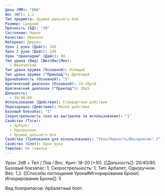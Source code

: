 ```yaml
---
Цена (ММ): "800"
Вес (КГ): 1,2
Тип предмета: Оружие дальнего боя
Размер: Средний
Прочность (ЕД): "20"
Состояние: Новое
Качество: Обычное
Материал: Дерево
Урон 1 рука (Дайс): 2d8
Урон 2 руки (Дайс): 2d8
Урон "прикладом" (Дайс): d4
Тип урона (Вид) (Физ\Мис\Мен):
  - Физический
Тип урона оружия (Основной): Колющий
Тип урона оружия ("Приклад"): Дробящий
Бронебойность (Основной): "5"
Критический диапазон (Основной): 18-20р10
Критический диапазон ("Приклад"): 20р5
Дальность:
  - 20/40/80
Использование (Действие): Стандартное действие
Перезарядка (Действие): Малое действие
Базовый боезапас: "1"
Скорострельность (кол-во выстрелов за использование): "1"
Свойства (Тэги):
  - Арбалет
  - Одноручное
  - Оружие дальнего боя
Свойства (Требования для использования): "Тело/Ловкость/Восприятие: 2"
Свойство (Слот): Одна рука
Тяжелое: Не тяжелое
---
```

Урон: 2d8 + Тел / Лов / Вос. Крит: 18-20 (+10). [[Дальность]]: 20/40/80. Базовый боезапас: 1; Скорострельность: 1; Тип: Арбалет; Одноручное. Вес: 1,2.
[[Способы поглощения Урона#Игнорирование Брони|Игнорирование Брони]]: 5

Вид боеприпасов: Арбалетный болт.

